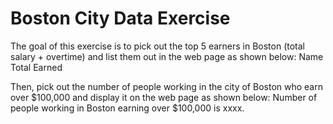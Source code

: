 # Boston City Data Exercise
The goal of this exercise is to pick out the top 5 earners in Boston (total salary + overtime) and list them out in the web page as shown below:
Name     Total Earned 

Then, pick out the number of people working in the city of Boston who earn over $100,000 and display it on the web page as shown below: 
Number of people working in Boston earning over $100,000 is xxxx.
